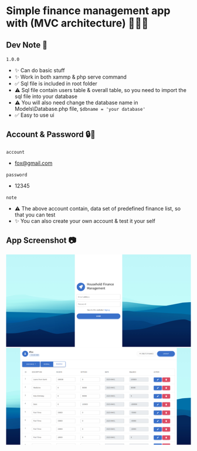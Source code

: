 # Simple finance management app with (MVC architecture) 🙇🏻‍♂️

## Dev Note 📝

`1.0.0`

- ✨ Can do basic stuff
- ✨ Work in both xammp & php serve command
- ✅ Sql file is included in root folder
- ⚠️ Sql file contain users table & overall table, so you need to import the sql file into your database
- ⚠️ You will also need change the database name in Models\Database.php file,
  `$dbname = 'your database'`
- ✅ Easy to use ui

## Account & Password 🔒🔑

`account`

- fox@gmail.com

`password`
- 12345

`note`
- ⚠️ The above account contain, data set of predefined finance list, so that you can test
- ✨ You can also create your own account & test it your self

## App Screenshot 📷

![enter image description here](Public/img/loginform.png)
![enter image description here](Public/img/tableform.png)

